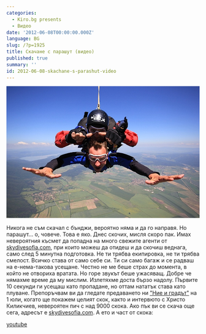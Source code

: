 ```yaml
---
categories:
  - Kiro.bg presents
  - Видео
date: '2012-06-08T00:00:00.000Z'
language: BG
slug: /?p=1925
title: Скачане с парашут (видео)
published: true
summary: ''
id: 2012-06-08-skachane-s-parashut-video
---
```


![](https://raw.githubusercontent.com/kirilchristov/blog_images/main/2012/06/IMG_5688.jpg)

 Никога не съм скачал с бънджи, вероятно няма и да го направя. Но парашут... о, човече. Това е яко. Днес скочих, мисля скоро пак. Имах невероятния късмет да попадна на много свежите агенти от [skydivesofia.com](http://skydivesofia.com), при които можеш да отидеш и да скочиш веднага, само след 5 минутна подготовка. Не ти трябва екипировка, не ти трябва смелост. Всичко става от само себе си. Ти си само багаж и се радваш на е-нема-такова усещане. Честно не ме беше страх до момента, в който не отвориха вратата. Но горе звукът беше ужасяващ. Добре че нямахме време да му мислим. Излетяхме доста бързо надолу. Първите 10 секунди ги усещаш като пропадане, но оттам нататък става като плуване. Препоръчвам ви да гледате предаването ни ["Ние и градът"](http://www.facebook.com/pages/%D0%9D%D0%B8%D0%B5-%D0%B8-%D0%B3%D1%80%D0%B0%D0%B4%D1%8A%D1%82/155304431225883) на 1 юли, когато ще покажем целият скок, както и интервюто с Христо Киликчиев, невероятен пич с над 9000 скока. Ако пък ви се скача още сега, адресът е [skydivesofia.com](http://skydivesofia.com). А ето и част от скока:

[youtube](https://www.youtube.com/watch?v=-Xh_05gy4UU)
